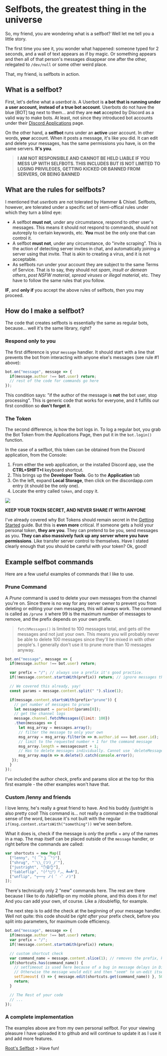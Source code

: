 # Selfbots, the greatest thing in the universe

So, my friend, you are wondering what is a selfbot? Well let me tell you a little story.

The first time you see it, you wonder what happened: someone typed for 2 seconds, and a wall of text appears as if by magic. Or something appears and then all of that person's messages disappear one after the other, relegated to `/dev/null` or some other weird place.

That, my friend, is selfbots in action.

## What is a selfbot?

First, let's define what a *userbot is*. A Userbot is **a bot that is running under a user account, instead of a true bot account**. Userbots do not have the blue [BOT] tag next to them... and they are **not** accepted by Discord as a valid way to make bots. At least, not since they introduced bot accounts under their [Discord Applications](https://discordapp.com/developers/applications/me) page.

On the other hand, a **selfbot** runs under an **active** user account. In other words, **your** account. When it posts a message, it's like you did. It can edit and delete your messages, has the same permissions you have, is on the same servers. **It's you**.

> **I AM NOT RESPONSIBLE AND CANNOT BE HELD LIABLE IF YOU MESS UP WITH SELFBOTS. THIS INCLUDES BUT IS NOT LIMITED TO LOSING PRIVILEGES, GETTING KICKED OR BANNED FROM SERVERS, OR BEING BANNED**

## What are the rules for selfbots?

I mentioned that *userbots* are not tolerated by Hammer & Chisel. Selfbots, however, are tolerated under a specific set of semi-offical rules under which they turn a blind eye:

- A selfbot **must not**, under any circumstance, respond to other user's messages. This means it should not respond to commands, should not autoreply to certain keywords, etc. **You** must be the only one that can control it.
- A selfbot **must not**, under any circumstance, do "invite scraping". This is the action of detecting server invites in chat, and automatically joining a server using that invite. That is akin to creating a virus, and it is not acceptable.
- As selfbots run under your account they are subject to the same Terms of Service. That is to say, they should not *spam*, *insult or demean others*, *post NSFW material*, *spread viruses or illegal material*, etc. They have to follow the same rules that you follow.

**IF**, and **only if** you accept the above rules of selfbots, then you may proceed.

## How do I make a selfbot?

The code that creates selfbots is essentially the same as regular bots, because... well it's the same library, right?

### Respond only to you

The first difference is your `message` handler. It should start with a line that prevents the bot from interacting with anyone else's messages (see rule #1 above):

```js
bot.on("message", message => {
  if(message.author !== bot.user) return;
  // rest of the code for commands go here
});
```

This condition says: "if the author of the message is **not** the bot user, stop processing". This is generic code that works for everyone, and it fulfills our first condition so **don't forget it**.

### The Token

The second difference, is how the bot logs in. To log a regular bot, you grab the Bot Token from the Applications Page, then put it in the `bot.login()` function.

In the case of a selfbot, this token can be obtained from the Discord application, from the Console:

1. From either the web application, or the installed Discord app, use the **CTRL+SHIFT+I** keyboard shortcut.
2. This brings up the **Developer Tools**. Go to the **Application** tab
3. On the left, expand **Local Storage**, then click on the discordapp.com entry (it should be the only one).
4. Locate the entry called `token`, and copy it.

![](https://cdn.discordapp.com/attachments/222079895583457280/269164273152819200/user-token.gif)

**KEEP YOUR TOKEN SECRET, AND NEVER SHARE IT WITH ANYONE**

I've already covered why Bot Tokens should remain secret in the [Getting Started](../getting-started/the-long-version.md) guide. But this is **even more** critical. If someone gets a hold your personal token, **they are you**. They can pretend to be you, send messages as you. **They can also massively fuck up any server where you have permissions**. Like transfer server control to themselves. Have I stated clearly enough that you should be careful with your token? Ok, good!

## Example selfbot commands

Here are a few useful examples of commands that I like to use.

### Prune Command

A *Prune* command is used to delete your own messages from the channel you're on. Since there is no way for any server owner to prevent you from deleting or editing your own messages, this will always work. The command is called as `/prune X` where 99 is the maximum number of messages to remove, and the prefix depends on your own prefix.

> `fetchMessages()` is limited to 100 messages total, and gets *all* the messages and not just your own. This means you will probably never be able to delete 100 messages since they'll be mixed in with other people's. I generally don't use it to prune more than 10 messages anyway.

```js
bot.on("message", message => {
  if(message.author !== bot.user) return;

  var prefix = "/"; // always use a prefix it's good practice.
  if(!message.content.startsWith(prefix)) return; // ignore messages that... you know the drill.

  // We covered this already, yay!
  const params = message.content.split(" ").slice(1);

  if(message.content.startsWith(prefix+"prune")) {
    // get number of messages to prune
    let messagecount = parseInt(params[0]);
    // get the channel logs
    message.channel.fetchMessages({limit: 100})
    .then(messages => {
      let msg_array = messages.array();
      // filter the message to only your own
      msg_array = msg_array.filter(m => m.author.id === bot.user.id);
      // limit to the requested number + 1 for the command message
      msg_array.length = messagecount + 1;
      // Has to delete messages individually. Cannot use `deleteMessages()` on selfbots.
      msg_array.map(m => m.delete().catch(console.error));
   });
  }
});
```

I've included the author check, prefix and params slice at the top for this first example - the other examples won't have that.

### Custom /lenny and friends

I love lenny, he's really a great friend to have. And his buddy /justright is also pretty cool! This command is... not really a command in the traditional sense of the word, because it's not built with the regular `if(msg.content.startsWith("something"))` we've seen before.

What it does is, check if the message is *only* the prefix + any of the names in a map. The map itself can be placed outside of the `message` handler, or right before the commands are called:

```js
var shortcuts = new Map([
  ["lenny", "( ͡° ͜ʖ ͡°)"],
  ["shrug", "¯\\_(ツ)_/¯"],
  ["justright", "✋😩👌"],
  ["tableflip", "(╯°□°）╯︵ ┻━┻"],
  ["unflip", "┬──┬﻿ ノ( ゜-゜ノ)"]
]);
```

There's technically only 2 "new" commands here. The rest are there because I like to do /tableflip on my mobile phone, and this does it for me! And you can add your own, of course. Like a /doubleflip, for example.

The next step is to add the check at the beginning of your message handler. Well not quite: this code should be *right after* your prefix check, before you split into parameters, for maximum code efficiency.

```js
bot.on("message", message => {
  if(message.author !== bot.user) return;
  var prefix = "/";
  if(!message.content.startsWith(prefix)) return;

  // custom shortcut check
  var command_name = message.content.slice(1); // removes the prefix, keeps the rest
  if(shortcuts.has(command_name)) {
    // setTimeout is used here because of a bug in message delays in Discord.
    // Otherwise the message would edit and then "seem" to un-edit itself... ¯\_(ツ)_/¯
    setTimeout( () => { message.edit(shortcuts.get(command_name)) }, 50);
    return;
  }

  // The Rest of your code
  // ...
});
```

### A complete implementation

The examples above are from my own personal selfbot. For your viewing pleasure I have uploaded it to github and will continue to update it as I use it and add more features.

[Root's Selfbot](https://github.com/eslachance/djs-selfbot-v9) > Have fun!
